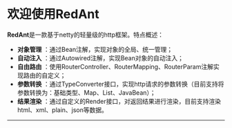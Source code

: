 # 欢迎使用RedAnt


**RedAnt**是一款基于netty的轻量级的http框架。特点概述：
 
- **对象管理** ：通过Bean注解，实现对象的全局、统一管理；
- **自动注入** ：通过Autowired注解，实现Bean对象的自动注入；
- **自由路由** ：使用RouterController、RouterMapping、RouterParam注解实现路由的自定义；
- **参数转换** ：通过TypeConverter接口，实现http请求的参数转换（目前支持将参数转换为：基础类型、Map、List、JavaBean）；
- **结果渲染** ：通过自定义的Render接口，对返回结果进行渲染，目前支持渲染html、xml、plain、json等数据。

-------------------
